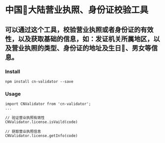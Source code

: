 # 中国大陆营业执照、身份证校验工具
##  可以通过这个工具，校验营业执照或者身份证的有效性，以及获取基础的信息，如：发证机关所属地区，以及营业执照的类型、身份证的地址及生日、男女等信息。

### Install

```
npm install cn-validator --save
```

### Usage

```
import CNValidator from 'cn-validator';
...

// 验证营业执照有效性
CNValidator.license.isVaild(code)

// 获取营业执照信息
CNValidator.license.getInfo(code)
```
